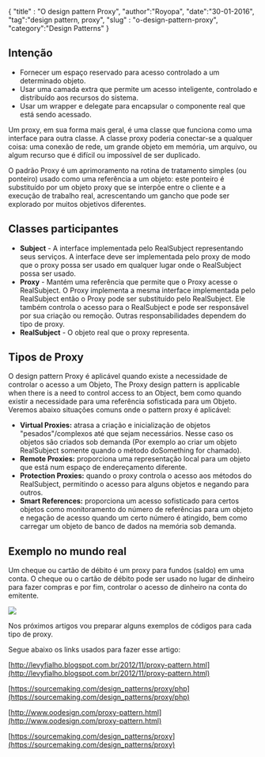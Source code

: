 {
"title" : "O design pattern Proxy",
"author":"Royopa",
"date":"30-01-2016",
"tag":"design pattern, proxy",
"slug" : "o-design-pattern-proxy",
"category":"Design Patterns"
}

Intenção
----------

* Fornecer um espaço reservado para acesso controlado a um determinado objeto.
* Usar uma camada extra que permite um acesso inteligente, controlado e distribuído aos recursos do sistema.
* Usar um wrapper e delegate para encapsular o componente real que está sendo acessado.

Um proxy, em sua forma mais geral, é uma classe que funciona como uma interface para outra classe. A classe proxy poderia conectar-se a qualquer coisa: uma conexão de rede, um grande objeto em memória, um arquivo, ou algum recurso que é difícil ou impossível de ser duplicado.

O padrão Proxy é um aprimoramento na rotina de tratamento simples (ou ponteiro) usado como uma referência a um objeto: este ponteiro é substituído por um objeto proxy que se interpõe entre o cliente e a execução de trabalho real, acrescentando um gancho que pode ser explorado por muitos objetivos diferentes.

Classes participantes
------------------------

* **Subject** - A interface implementada pelo RealSubject representando seus serviços. A interface deve ser implementada pelo proxy de modo que o proxy possa ser usado em qualquer lugar onde o RealSubject possa ser usado.
* **Proxy** - Mantém uma referência que permite que o Proxy acesse o RealSubject. O Proxy implementa a mesma interface implementada pelo RealSubject então o Proxy pode ser substituído pelo RealSubject. Ele também controla o acesso para o RealSubject e pode ser responsável por sua criação ou remoção. Outras responsabilidades dependem do tipo de proxy.
* **RealSubject** - O objeto real que o proxy representa.

Tipos de Proxy
-----------------

O design pattern Proxy é aplicável quando existe a necessidade de controlar o acesso a um Objeto, The Proxy design pattern is applicable when there is a need to control access to an Object, bem como quando existir a necessidade para uma referência sofisticada para um Objeto. Veremos abaixo situações comuns onde o pattern proxy é aplicável:

* **Virtual Proxies:** atrasa a criação e inicialização de objetos "pesados"/complexos até que sejam necessários. Nesse caso os objetos são criados sob demanda (Por exemplo ao criar um objeto RealSubject somente quando o método doSomething for chamado).
* **Remote Proxies:** proporciona uma representação local para  um objeto que está num espaço de endereçamento diferente.
* **Protection Proxies:** quando o proxy controla o acesso aos métodos do RealSubject, permitindo o acesso para alguns objetos e negando para outros.
* **Smart References:** proporciona um acesso sofisticado para certos objetos como monitoramento do número de referências para um objeto e negação de acesso quando um certo número é atingido, bem como carregar um objeto de banco de dados na memória sob demanda.

Exemplo no mundo real
----------------------------

Um cheque ou cartão de débito é um proxy para fundos (saldo) em uma conta. O cheque ou o cartão de débito pode ser usado no lugar de dinheiro para fazer compras e por fim, controlar o acesso de dinheiro na conta do emitente.

![](http://www.royopa.url.ph/themes/royopa-blog/assets/img/proxy_example1-2x.png)

Nos próximos artigos vou preparar alguns exemplos de códigos para cada tipo de proxy.

Segue abaixo os links usados para fazer esse artigo:

[http://levyfialho.blogspot.com.br/2012/11/proxy-pattern.html](http://levyfialho.blogspot.com.br/2012/11/proxy-pattern.html)

[https://sourcemaking.com/design_patterns/proxy/php](https://sourcemaking.com/design_patterns/proxy/php)

[http://www.oodesign.com/proxy-pattern.html](http://www.oodesign.com/proxy-pattern.html)

[https://sourcemaking.com/design_patterns/proxy](https://sourcemaking.com/design_patterns/proxy)

